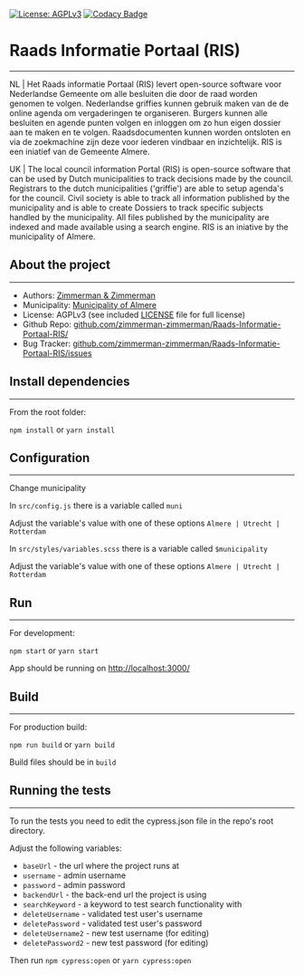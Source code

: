 [![License: AGPLv3](https://img.shields.io/badge/License-AGPL%20v3-blue.svg)](https://github.com/zimmerman-zimmerman/RAADS-INFORMATIE-PORTAAL-RIS/blob/master/LICENSE.MD)
[![Codacy Badge](https://api.codacy.com/project/badge/Grade/456beda376f04d5e82c245c510e8f653)](https://www.codacy.com?utm_source=github.com&amp;utm_medium=referral&amp;utm_content=zimmerman-zimmerman/Raads-informatie-Portaal-RIS&amp;utm_campaign=Badge_Grade)

# Raads Informatie Portaal (RIS)
--------

NL | Het Raads informatie Portaal (RIS) levert open-source software voor Nederlandse Gemeente om alle besluiten die door de raad worden genomen te volgen. Nederlandse griffies kunnen gebruik maken van de de online agenda om vergaderingen te organiseren. Burgers kunnen alle besluiten en agende punten volgen en inloggen om zo hun eigen dossier aan te maken en te volgen. Raadsdocumenten kunnen worden ontsloten en via de zoekmachine zijn deze voor iederen vindbaar en inzichtelijk. RIS is een iniatief van de Gemeente Almere.

UK | The local council information Portal (RIS) is open-source software that can be used by Dutch municipalities to track decisions made by the council. Registrars to the dutch municipalities ('griffie') are able to setup agenda's for the council. Civil society is able to track all information published by the municipality and is able to create Dossiers to track specific subjects handled by the municipality. All files published by the municipality are indexed and made available using a search engine. RIS is an iniative by the municipality of Almere.

## About the project
--------
* Authors:          <a href="https://www.zimmermanzimmerman.nl/" target="_blank">Zimmerman & Zimmerman</a>
* Municipality:          <a href="https://gemeenteraad.almere.nl/" target="_blank">Municipality of Almere</a> 
* License:          AGPLv3 (see included <a href="https://github.com/zimmerman-zimmerman/Raads-Informatie-Portaal-RIS/blob/master/LICENSE.MD" target="_blank">LICENSE</a> file for full license)
* Github Repo:      <a href="https://github.com/zimmerman-zimmerman/Raads-Informatie-Portaal-RIS/" target="_blank">github.com/zimmerman-zimmerman/Raads-Informatie-Portaal-RIS/</a>
* Bug Tracker:      <a href="https://github.com/zimmerman-zimmerman/OIPA/issues" target="_blank">github.com/zimmerman-zimmerman/Raads-Informatie-Portaal-RIS/issues</a>



## Install dependencies
--------

From the root folder:

`npm install` or `yarn install`


## Configuration
--------

Change municipality

 In `src/config.js` there is a variable called `muni`
 
 Adjust the variable's value with one of these options `Almere | Utrecht | Rotterdam`
  
 In `src/styles/variables.scss` there is a variable called `$municipality`
 
 Adjust the variable's value with one of these options `Almere | Utrecht | Rotterdam`


## Run
--------

For development:

`npm start` or `yarn start`

App should be running on <http://localhost:3000/>


## Build
--------

For production build:

`npm run build` or `yarn build`

Build files should be in `build`


## Running the tests
--------
To run the tests you need to edit the cypress.json file in the repo's root directory.

Adjust the following variables:

- `baseUrl` - the url where the project runs at
- `username` - admin username
- `password` - admin password
- `backendUrl` - the back-end url the project is using
- `searchKeyword` - a keyword to test search functionality with
- `deleteUsername` - validated test user's username
- `deletePassword` - validated test user's password
- `deleteUsername2` - new test username (for editing)
- `deletePassword2` - new test password (for editing)

Then run `npm cypress:open` or `yarn cypress:open`
